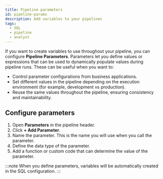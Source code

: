 ```yaml
---
title: Pipeline parameters
id: pipeline-params
description: Add variables to your pipelines
tags:
  - SQL
  - pipeline
  - analyst
---
```


If you want to create variables to use throughout your pipeline, you can configure **Pipeline Parameters**. Parameters let you define values or expressions that can be used to dynamically populate values during pipeline runs. These can be useful when you want to:

- Control parameter configurations from business applications.
- Set different values in the pipeline depending on the execution environment (for example, development vs production).
- Reuse the same values throughout the pipeline, ensuring consistency and maintainability.

## Configure parameters

1. Open **Parameters** in the pipeline header.
1. Click **+ Add Parameter**.
1. Name the parameter. This is the name you will use when you call the parameter.
1. Define the data type of the parameter.
1. Add a function or custom code that can determine the value of the parameter.

:::note
When you define parameters, variables will be automatically created in the SQL configuration.
:::
